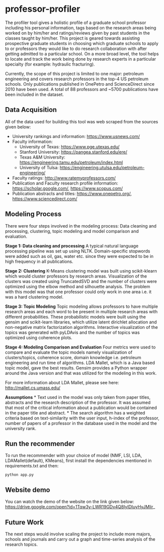 # professor-profiler
The profiler tool gives a holistic profile of a graduate school professor including his personal information, tags based on the research areas being worked on by him/her and ratings/reviews given by past students in the classes taught by him/her. This project is geared towards assisting prospective graduate students in choosing which graduate schools to apply to or professors they would like to do research collaboration with after getting admitted to a particular school. On a more broad level, the tool helps to locate and track the work being done by research experts in a particular specialty (for example: hydraulic fracturing).

Currently, the scope of this project is limited to one major: petroleum engineering and covers research professors in the top-4 US petroleum schools. Only publications published in OnePetro and ScienceDirect since 2010 have been used. A total of 88 professors and ~5700 publications have been included in the dataset.

## Data Acquisition
All of the data used for building this tool was web scraped from the sources given below:

* University rankings and information: https://www.usnews.com/ 
* Faculty information: 
    * University of Texas: https://www.pge.utexas.edu/
    * Stanford University: https://pangea.stanford.edu/ere/
    * Texas A&M University: https://engineering.tamu.edu/petroleum/index.html
    * University of Tulsa: https://engineering.utulsa.edu/petroleum-engineering/
* Faculty ratings: http://www.ratemyprofessors.com/
* Publication and Faculty research profile information: https://scholar.google.com/, https://www.scopus.com/
* Publication abstracts and titles: https://www.onepetro.org/, https://www.sciencedirect.com/

## Modeling Process
There were four steps involved in the modeling process: Data cleaning and processing, clustering, topic modeling and model comparison and evaluation.

**Stage 1: Data cleaning and processing**
A typical natural language processing pipeline was set up using NLTK. Domain-specific stopwords were added such as oil, gas, water etc. since they were expected to be in high frequency in all publications.

**Stage 2: Clustering**
K-Means clustering model was built using scikit-klearn which would cluster professors by research areas. Visualization of the clusters was created using TruncatedSVD and the number of clusters were optimized using the elbow method and silhouette analysis. The problem with this model was that one professor could only work in one area i.e. it was a hard clustering model. 

**Stage 3: Topic Modeling**
Topic modeling allows professors to have multiple research areas and each word to be present in multiple research areas with different probabilities. These probabilistic models were built using the gensim and scikit-learn libraries, which utilize latent dirichlet allocation and non-negative matrix factorization algorithms. Interactive visualization of the topics was generated with pyLDAvis and the number of topics was optimized using coherence plots. 

**Stage 4: Modeling Comparison and Evaluation**
Four metrics were used to compare and evaluate the topic models namely visualization of clusters/topics, coherence score, domain knowledge i.e. petroleum engineering and run time of algorithms. LDA Mallet, which is a Java based topic model, gave the best results. Gensim provides a Python wrapper around the Java version and that was utilized for the modeling in this work.

For more information about LDA Mallet, please see here: http://mallet.cs.umass.edu/

**Assumptions**
    * Text used in the model was only taken from paper titles, abstracts and the research description of the professor. It was assumed that most of the critical information about a publication would be contained in the paper title and abstract.
    * The search algorithm has a weighted criteria based on text-similarity with the user input, h-index of the professor, number of papers of a professor in the database used in the model and the university rank.

## Run the recommender
To run the recommender with your choice of model (NMF, LSI, LDA, LDAMallet(default), KMeans), first install the dependencies mentioned in requirements.txt and then:

```
python app.py 
```

## Website demo
You can watch the demo of the website on the link given below:
https://drive.google.com/open?id=1Tqw3y-LWR19GDv4Q8IyIDIuyHyJMlir_

## Future Work
The next steps would involve scaling the project to include more majors, schools and journals and carry out a graph and time-series analysis of the research topics.
